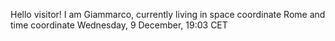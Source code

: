 Hello visitor! I am Giammarco, currently living in space coordinate Rome and time coordinate Wednesday, 9 December, 19:03 CET
